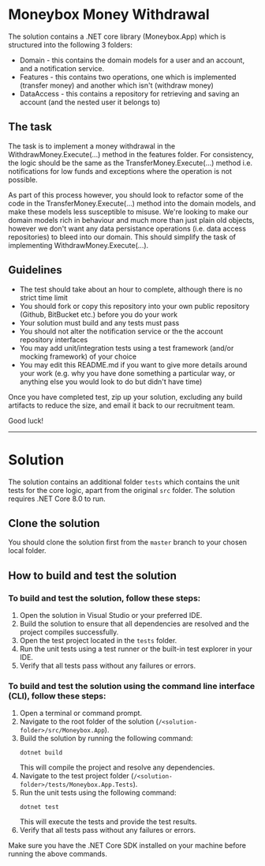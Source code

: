 # Moneybox Money Withdrawal

The solution contains a .NET core library (Moneybox.App) which is structured into the following 3 folders:

* Domain - this contains the domain models for a user and an account, and a notification service.
* Features - this contains two operations, one which is implemented (transfer money) and another which isn't (withdraw money)
* DataAccess - this contains a repository for retrieving and saving an account (and the nested user it belongs to)

## The task

The task is to implement a money withdrawal in the WithdrawMoney.Execute(...) method in the features folder. For consistency, the logic should be the same as the TransferMoney.Execute(...) method i.e. notifications for low funds and exceptions where the operation is not possible. 

As part of this process however, you should look to refactor some of the code in the TransferMoney.Execute(...) method into the domain models, and make these models less susceptible to misuse. We're looking to make our domain models rich in behaviour and much more than just plain old objects, however we don't want any data persistance operations (i.e. data access repositories) to bleed into our domain. This should simplify the task of implementing WithdrawMoney.Execute(...).

## Guidelines

* The test should take about an hour to complete, although there is no strict time limit
* You should fork or copy this repository into your own public repository (Github, BitBucket etc.) before you do your work
* Your solution must build and any tests must pass
* You should not alter the notification service or the the account repository interfaces
* You may add unit/integration tests using a test framework (and/or mocking framework) of your choice
* You may edit this README.md if you want to give more details around your work (e.g. why you have done something a particular way, or anything else you would look to do but didn't have time)

Once you have completed test, zip up your solution, excluding any build artifacts to reduce the size, and email it back to our recruitment team.

Good luck!

---

# Solution

The solution contains an additional folder `tests` which contains the unit tests for the core logic, apart from the original `src` folder.
The solution requires .NET Core 8.0 to run.

## Clone the solution
You should clone the solution first from the `master` branch to your chosen local folder.

## How to build and test the solution

### To build and test the solution, follow these steps:

1. Open the solution in Visual Studio or your preferred IDE.
2. Build the solution to ensure that all dependencies are resolved and the project compiles successfully.
3. Open the test project located in the `tests` folder.
4. Run the unit tests using a test runner or the built-in test explorer in your IDE.
5. Verify that all tests pass without any failures or errors.

### To build and test the solution using the command line interface (CLI), follow these steps:

1. Open a terminal or command prompt.
2. Navigate to the root folder of the solution (`/<solution-folder>/src/Moneybox.App`).
3. Build the solution by running the following command:
    ```
    dotnet build
    ```
    This will compile the project and resolve any dependencies.
4. Navigate to the test project folder (`/<solution-folder>/tests/Moneybox.App.Tests`).
5. Run the unit tests using the following command:
    ```
    dotnet test
    ```
    This will execute the tests and provide the test results.
6. Verify that all tests pass without any failures or errors.

Make sure you have the .NET Core SDK installed on your machine before running the above commands.



